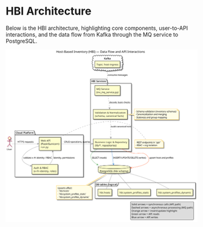 # HBI Architecture

Below is the HBI architecture, highlighting core components, user-to-API interactions, and the data flow from Kafka through the MQ service to PostgreSQL.

![HBI Architecture](./images/architecture.png)
